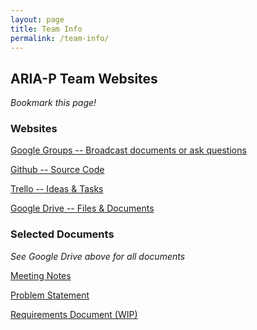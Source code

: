 ```yaml
---
layout: page
title: Team Info
permalink: /team-info/
---
```


## ARIA-P Team Websites

*Bookmark this page!*

### Websites

[Google Groups -- Broadcast documents or ask questions](https://groups.google.com/forum/#!topic/aria-p-dev/LHRyx2prGQU)

[Github -- Source Code](https://github.com/aria-p)

[Trello -- Ideas & Tasks](https://trello.com/aria62)

[Google Drive -- Files & Documents](https://drive.google.com/folderview?id=0B6FTBa9iYPrnWEdIa0VCOGZUZVE&usp=sharing)

### Selected Documents

*See Google Drive above for all documents*

[Meeting Notes](https://docs.google.com/document/d/1ePcB5RFPPTQPYThXHeWQhwQZXJ6gSqsa8O-5eoNDO6k/edit?usp=sharing)

[Problem Statement](https://docs.google.com/document/d/1dPAgAhHGof8zrIVe472jgc14BknGENSHXfybvN4HSzY/edit)

[Requirements Document (WIP)](https://docs.google.com/document/d/15iRLq0lVsgVWAcAOZcBUuEelm3pgLAG7UpS1Gwftlz4/edit?usp=sharing)
